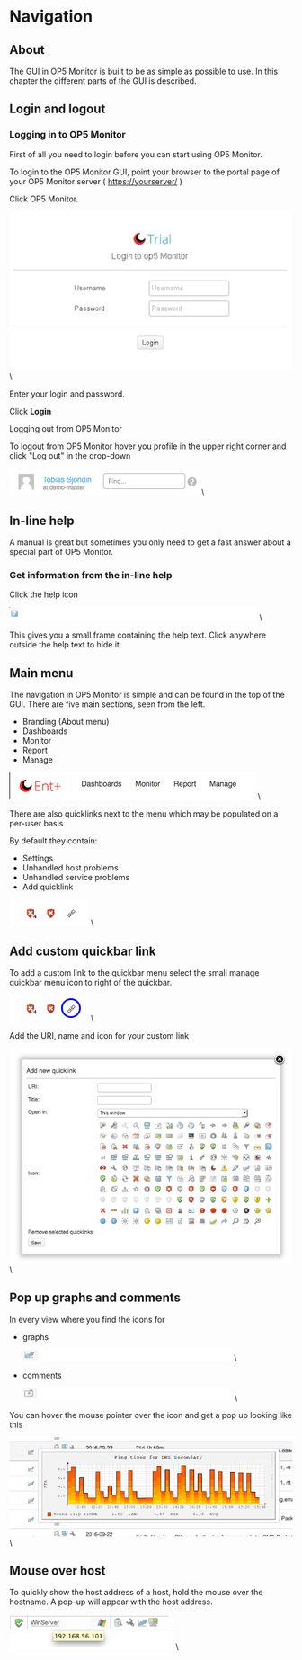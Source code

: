 # Navigation

## About

The GUI in OP5 Monitor is built to be as simple as possible to use.
In this chapter the different parts of the GUI is described.

## Login and logout

### Logging in to OP5 Monitor

First of all you need to login before you can start using OP5 Monitor.

To login to the OP5 Monitor GUI, point your browser to the portal page of your OP5 Monitor server ( <https://yourserver/> )

Click OP5 Monitor.

![](images/16482331/18481425.png) \


Enter your login and password.

Click **Login**

Logging out from OP5 Monitor

To logout from OP5 Monitor hover you profile in the upper right corner and click "Log out" in the drop-down

![](images/16482331/18481424.png) \


## In-line help

A manual is great but sometimes you only need to get a fast answer about a special part of OP5 Monitor.

### Get information from the in-line help

Click the help icon 

![](images/16482331/18481426.png) \


This gives you a small frame containing the help text.
Click anywhere outside the help text to hide it.

## Main menu

The navigation in OP5 Monitor is simple and can be found in the top of the GUI. There are five main sections, seen from the left.

- Branding (About menu)
- Dashboards
- Monitor
- Report
- Manage

![](images/16482331/18481418.png) \


There are also quicklinks next to the menu which may be populated on a per-user basis

By default they contain:

- Settings
- Unhandled host problems
- Unhandled service problems
- Add quicklink

![](images/16482331/18481419.png) \


## Add custom quickbar link

To add a custom link to the quickbar menu select the small manage quickbar menu icon to right of the quickbar.

![](images/16482331/18481417.png) \


Add the URI, name and icon for your custom link

![](images/16482331/18481421.png) \


## Pop up graphs and comments

In every view where you find the icons for

- graphs 

    ![](images/16482331/18481433.png) \


- comments 

    ![](images/16482331/18481431.png) \


You can hover the mouse pointer over the icon and get a pop up looking like this

![](images/16482331/18481422.png) \


## Mouse over host

To quickly show the host address of a host, hold the mouse over the hostname. A pop-up will appear with the host address.

![](images/16482331/18481432.png) \


